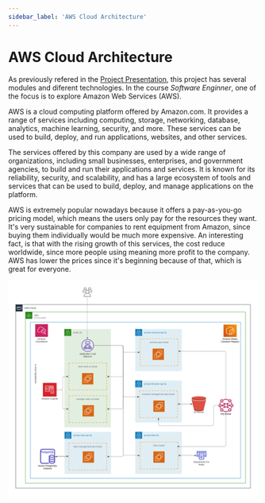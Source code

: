 ```yaml
---
sidebar_label: 'AWS Cloud Architecture'
---
```


# AWS Cloud Architecture



As previously refered in the [Project Presentation](https://es-docusaurus-documentation.netlify.app/docs/hello/), this project has several modules and diferent technologies. In the course *Software Enginner*, one of the focus is to explore Amazon Web Services (AWS).  

AWS is a cloud computing platform offered by Amazon.com. It provides a range of services including computing, storage, networking, database, analytics, machine learning, security, and more. These services can be used to build, deploy, and run applications, websites, and other services.

The services offered by this company are used by a wide range of organizations, including small businesses, enterprises, and government agencies, to build and run their applications and services. It is known for its reliability, security, and scalability, and has a large ecosystem of tools and services that can be used to build, deploy, and manage applications on the platform.

AWS is extremely popular nowadays because it offers a pay-as-you-go pricing model, which means the users only pay for the resources they want. It's very sustainable for companies to rent equipment from Amazon, since buying them individually would be much more expensive. An interesting fact, is that with the rising growth of this services, the cost reduce worldwide, since more people using meaning more profit to the company. AWS has lower the prices since it's beginning because of that, which is great for everyone.



![AWS](../static/img/AWS.png)